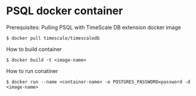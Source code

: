 # PSQL docker container

Prerequisites:
Pulling PSQL with TimeScale DB extension docker image
```
$ docker pull timescale/timescaledb
```
How to build container
```
$ docker build -t <image-name>
```

How to run conatiner
```
$ docker run --name <container-name> -e POSTGRES_PASSWORD=password -d <image-name>
```


